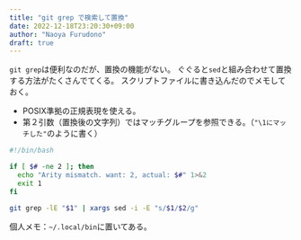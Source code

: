 ```yaml
---
title: "git grep で検索して置換"
date: 2022-12-18T23:20:30+09:00
author: "Naoya Furudono"
draft: true
---
```


`git grep`は便利なのだが、置換の機能がない。
ぐぐると`sed`と組み合わせて置換する方法がたくさんでてくる。
スクリプトファイルに書き込んだのでメモしておく。

- POSIX準拠の正規表現を使える。
- 第２引数（置換後の文字列）ではマッチグループを参照できる。（`"\1にマッチした"`のように書く）

```rep.sh
#!/bin/bash

if [ $# -ne 2 ]; then
  echo "Arity mismatch. want: 2, actual: $#" 1>&2
  exit 1
fi

git grep -lE "$1" | xargs sed -i -E "s/$1/$2/g"
```

個人メモ：`~/.local/bin`に置いてある。


